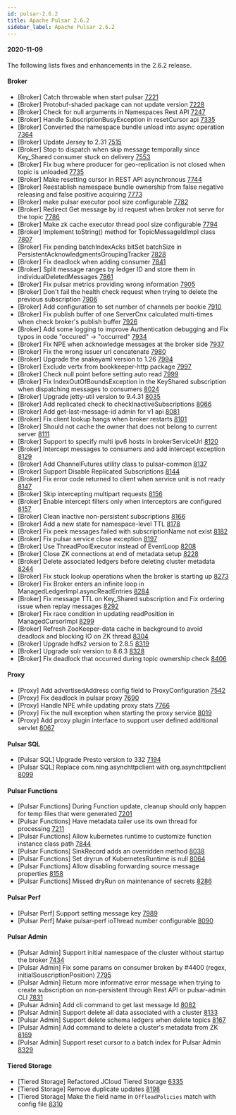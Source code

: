 ```yaml
---
id: pulsar-2.6.2
title: Apache Pulsar 2.6.2 
sidebar_label: Apache Pulsar 2.6.2 
---
```


#### 2020-11-09

The following lists fixes and enhancements in the 2.6.2 release.

#### Broker

- [Broker] Catch throwable when start pulsar [7221](https://github.com/apache/pulsar/pull/7221)
- [Broker] Protobuf-shaded package can not update version [7228](https://github.com/apache/pulsar/pull/7228)
- [Broker] Check for null arguments in Namespaces Rest API [7247](https://github.com/apache/pulsar/pull/7247)
- [Broker] Handle SubscriptionBusyException in resetCursor api [7335](https://github.com/apache/pulsar/pull/7335)
- [Broker] Converted the namespace bundle unload into async operation [7364](https://github.com/apache/pulsar/pull/7364)
- [Broker] Update Jersey to 2.31 [7515](https://github.com/apache/pulsar/pull/7515)
- [Broker] Stop to dispatch when skip message temporally since Key_Shared consumer stuck on delivery [7553](https://github.com/apache/pulsar/pull/7553)
- [Broker] Fix bug where producer for geo-replication is not closed when topic is unloaded [7735](https://github.com/apache/pulsar/pull/7735)
- [Broker] Make resetting cursor in REST API asynchronous [7744](https://github.com/apache/pulsar/pull/7744)
- [Broker] Reestablish namespace bundle ownership from false negative releasing and false positive acquiring [7773](https://github.com/apache/pulsar/pull/7773)
- [Broker] make pulsar executor pool size configurable [7782](https://github.com/apache/pulsar/pull/7782)
- [Broker] Redirect Get message by id request when broker not serve for the topic [7786](https://github.com/apache/pulsar/pull/7786)
- [Broker] Make zk cache executor thread pool size configurable [7794](https://github.com/apache/pulsar/pull/7794)
- [Broker] Implement toString() method for TopicMessageIdImpl class [7807](https://github.com/apache/pulsar/pull/7807)
- [Broker] Fix pending batchIndexAcks bitSet batchSize in PersistentAcknowledgmentsGroupingTracker [7828](https://github.com/apache/pulsar/pull/7828)
- [Broker] Fix deadlock when adding consumer [7841](https://github.com/apache/pulsar/pull/7841)
- [Broker] Split message ranges by ledger ID and store them in individualDeletedMessages [7861](https://github.com/apache/pulsar/pull/7861)
- [Broker]  Fix pulsar metrics providing wrong information [7905](https://github.com/apache/pulsar/pull/7905)
- [Broker] Don't fail the health check request when trying to delete the previous subscription [7906](https://github.com/apache/pulsar/pull/7906)
- [Broker] Add configuration to set number of channels per bookie [7910](https://github.com/apache/pulsar/pull/7910)
- [Broker] Fix publish buffer of one ServerCnx calculated multi-times when check broker's publish buffer [7926](https://github.com/apache/pulsar/pull/7926)
- [Broker] Add some logging to improve Authentication debugging and Fix typos in code "occured" -> "occurred" [7934](https://github.com/apache/pulsar/pull/7934)
- [Broker] Fix NPE when acknowledge messages at the broker side [7937](https://github.com/apache/pulsar/pull/7937)
- [Broker] Fix the wrong issuer url concatenate [7980](https://github.com/apache/pulsar/pull/7980)
- [Broker] Upgrade the snakeyaml version to 1.26 [7994](https://github.com/apache/pulsar/pull/7994)
- [Broker] Exclude vertx from bookkeeper-http package [7997](https://github.com/apache/pulsar/pull/7997)
- [Broker] Check null point before setting auto read [7999](https://github.com/apache/pulsar/pull/7999)
- [Broker] Fix IndexOutOfBoundsException in the KeyShared subscription when dispatching messages to consumers [8024](https://github.com/apache/pulsar/pull/8024)
- [Broker] Upgrade jetty-util version to 9.4.31 [8035](https://github.com/apache/pulsar/pull/8035)
- [Broker] Add replicated check to checkInactiveSubscriptions [8066](https://github.com/apache/pulsar/pull/8066)
- [Broker] Add get-last-message-id admin for v1 api [8081](https://github.com/apache/pulsar/pull/8081)
- [Broker] Fix client lookup hangs when broker restarts [8101](https://github.com/apache/pulsar/pull/8101)
- [Broker] Should not cache the owner that does not belong to current server [8111](https://github.com/apache/pulsar/pull/8111)
- [Broker] Support to specify multi ipv6 hosts in brokerServiceUrl [8120](https://github.com/apache/pulsar/pull/8120)
- [Broker] Intercept messages to consumers and add intercept exception [8129](https://github.com/apache/pulsar/pull/8129)
- [Broker] Add ChannelFutures utility class to pulsar-common [8137](https://github.com/apache/pulsar/pull/8137)
- [Broker] Support Disable Replicated Subscriptions [8144](https://github.com/apache/pulsar/pull/8144)
- [Broker] Fix error code returned to client when service unit is not ready [8147](https://github.com/apache/pulsar/pull/8147)
- [Broker] Skip intercepting multipart requests [8156](https://github.com/apache/pulsar/pull/8156)
- [Broker] Enable intercept filters only when interceptors are configured [8157](https://github.com/apache/pulsar/pull/8157)
- [Broker] Clean inactive non-persistent subscriptions [8166](https://github.com/apache/pulsar/pull/8166)
- [Broker] Add a new state for namespace-level TTL [8178](https://github.com/apache/pulsar/pull/8178)
- [Broker] Fix peek messages failed with subscriptionName not exist [8182](https://github.com/apache/pulsar/pull/8182)
- [Broker] Fix pulsar service close exception [8197](https://github.com/apache/pulsar/pull/8197)
- [Broker] Use ThreadPoolExecutor instead of EventLoop [8208](https://github.com/apache/pulsar/pull/8208)
- [Broker] Close ZK connections at end of metadata setup [8228](https://github.com/apache/pulsar/pull/8228)
- [Broker] Delete associated ledgers before deleting cluster metadata [8244](https://github.com/apache/pulsar/pull/8244)
- [Broker] Fix stuck lookup operations when the broker is starting up [8273](https://github.com/apache/pulsar/pull/8273)
- [Broker] Fix Broker enters an infinite loop in ManagedLedgerImpl.asyncReadEntries [8284](https://github.com/apache/pulsar/pull/8284)
- [Broker] Fix message TTL on Key_Shared subscription and Fix ordering issue when replay messages [8292](https://github.com/apache/pulsar/pull/8292)
- [Broker] Fix race condition in updating readPosition in ManagedCursorImpl [8299](https://github.com/apache/pulsar/pull/8299)
- [Broker] Refresh ZooKeeper-data cache in background to avoid deadlock and blocking IO on ZK thread [8304](https://github.com/apache/pulsar/pull/8304)
- [Broker] Upgrade hdfs2 version to 2.8.5 [8319](https://github.com/apache/pulsar/pull/8319)
- [Broker] Upgrade solr version to 8.6.3 [8328](https://github.com/apache/pulsar/pull/8328)
- [Broker] Fix deadlock that occurred during topic ownership check [8406](https://github.com/apache/pulsar/pull/8406)

#### Proxy

- [Proxy] Add advertisedAddress config field to ProxyConfiguration [7542](https://github.com/apache/pulsar/pull/7542) 
- [Proxy] Fix deadlock in pulsar proxy [7690](https://github.com/apache/pulsar/pull/7690)
- [Proxy] Handle NPE while updating proxy stats [7766](https://github.com/apache/pulsar/pull/7766)
- [Proxy] Fix the null exception when starting the proxy service [8019](https://github.com/apache/pulsar/pull/8019)
- [Proxy] Add proxy plugin interface to support user defined additional servlet [8067](https://github.com/apache/pulsar/pull/8067)

#### Pulsar SQL

- [Pulsar SQL] Upgrade Presto version to 332 [7194](https://github.com/apache/pulsar/pull/7194)
- [Pulsar SQL] Replace com.ning.asynchttpclient with org.asynchttpclient [8099](https://github.com/apache/pulsar/pull/8099)

#### Pulsar Functions

- [Pulsar Functions] During Function update, cleanup should only happen for temp files that were generated [7201](https://github.com/apache/pulsar/pull/7201)
- [Pulsar Functions] Have metadata tailer use its own thread for processing [7211](https://github.com/apache/pulsar/pull/7211)
- [Pulsar Functions] Allow kubernetes runtime to customize function instance class path [7844](https://github.com/apache/pulsar/pull/7844)
- [Pulsar Functions] SinkRecord adds an overridden method  [8038](https://github.com/apache/pulsar/pull/8038)
- [Pulsar Functions] Set dryrun of KubernetesRuntime is null [8064](https://github.com/apache/pulsar/pull/8064)
- [Pulsar Functions] Allow disabling forwarding source message properties [8158](https://github.com/apache/pulsar/pull/8158)
- [Pulsar Functions] Missed dryRun on maintenance of secrets [8286](https://github.com/apache/pulsar/pull/8286)

#### Pulsar Perf

- [Pulsar Perf] Support setting message key [7989](https://github.com/apache/pulsar/pull/7989)
- [Pulsar Perf] Make pulsar-perf ioThread number configurable [8090](https://github.com/apache/pulsar/pull/8090)

#### Pulsar Admin

- [Pulsar Admin] Support initial namespace of the cluster without startup the broker [7434](https://github.com/apache/pulsar/pull/7434)
- [Pulsar Admin] Fix some params on consumer broken by #4400 (regex, initialSouscriptionPosition) [7795](https://github.com/apache/pulsar/pull/7795)
- [Pulsar Admin] Return more informative error message when trying to create subscription on non-persistent through Rest API or pulsar-admin CLI [7831](https://github.com/apache/pulsar/pull/7831)
- [Pulsar Admin] Add cli command to get last message Id [8082](https://github.com/apache/pulsar/pull/8082)
- [Pulsar Admin] Support delete all data associated with a cluster [8133](https://github.com/apache/pulsar/pull/8133)
- [Pulsar Admin] Support delete schema ledgers when delete topics [8167](https://github.com/apache/pulsar/pull/8167)
- [Pulsar Admin] Add command to delete a cluster's metadata from ZK [8169](https://github.com/apache/pulsar/pull/8169)
- [Pulsar Admin] Support reset cursor to a batch index for Pulsar Admin [8329](https://github.com/apache/pulsar/pull/8329)

#### Tiered Storage

- [Tiered Storage] Refactored JCloud Tiered Storage [6335](https://github.com/apache/pulsar/pull/6335)
- [Tiered Storage] Remove duplicate updates [8198](https://github.com/apache/pulsar/pull/8198)
- [Tiered Storage] Make the field name in `OffloadPolicies` match with config file [8310](https://github.com/apache/pulsar/pull/8310)  

